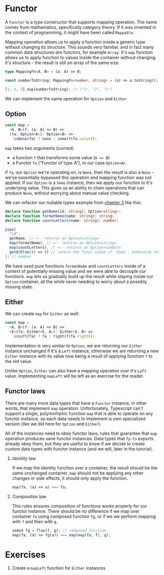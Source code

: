 # Functor

A `Functor` is a type constructor that supports mapping operation. The name comes from mathematics, specifically category theory. If it was invented in the context of programming, it might have been called `Mappable`.

Mapping operation allows us to apply a function inside a generic type without changing its structure. This sounds very familiar, and in fact many common data structures _are_ functors, for example `Array`. It's `map` function allows us to apply function to values inside the container without changing it's structure - the result is still an array of the same size.

```ts
type MappingFn<A, B> = (a: A) => B;

const numberToString: MappingFn<number, string> = (a) => a.toString();

[1, 2, 3].map(numberToString); // ["1", "2", "3"]
```

We can implement the same operation for `Option` and `Either`

## Option

```typescript
const map =
  <A, B>(f: (a: A) => B) =>
  (fa: Option<A>): Option<B> =>
    isNone(fa) ? none : some(f(fa.value));
```

`map` takes two arguments (curried)

- a function `f` that transforms some value (`A => B`)
- a Functor `fa` ("Functor of type A"), in our case `Option<A>`

if `fa`, our `Option` we're operating on, is `None`, then the result is also a `None` - we've essentially bypassed this operation and mapping function was not applied. If our `Option` is a `Some` instance, then we apply our function to it's underlying value. This gives us an ability to chain operations that can produce `None`, without worrying about manual value checking.

We can refactor our nullable types example from [chapter 3](chapter3.md#nullable-types) like this:

```typescript
declare function getName(id: string): Option<string>;
declare function formatName(name: string): string;
declare function countLetters(name: string): number;

pipe(
  "id",
  getName, // <-- returns an Option<string>
  map(formatName), // <-- returns an Option<string>
  map(countLetters), // <-- returns an Option<number>
  getOrElse(() => 0) // return the final value if `Some`, otherwise return 0
); // number
```

We have used pure functions `formatName` and `countLetters` inside of a context of potentially missing value and we were able to decouple our functions. `map` lets us gradually build up the result while staying inside our `Option` container, all the while never needing to worry about a possibly missing state.

## Either

We can create `map` for `Either` as well:

```ts
const map =
  <A, B>(f: (a: A) => B) =>
  <E>(fa: Either<E, A>): Either<E, B> =>
    isLeft(fa) ? fa : right(f(fa.right));
```

Implementation is very similar to `Option`, we are returning our `Either` instance unchanged if it's a `Left` instance, otherwise we are returning a new `Either` instance with its value now being a result of applying function `f` to the old value.

Unlike `Option`, `Either` can also have a mapping operation over it's `Left` value. Implementing `mapLeft` will be left as an exercise for the reader.

## Functor laws

There are many more data types that have a `Functor` instance, in other words, that implement `map` operation. Unfortunately, Typescript can't support a single, polymorhphic function `map` that is able to operate on any functor instance, so each data needs to implement is own specialized version (like we did here for `Option` and `Either`).

All of the instances need to obey functor laws, rules that guarantee that `map` operation produces sane functor instances. Data types that `fp-ts` exports already obey them, but they are useful to know if we decide to create custom data types with functor instance (and we will, later in the tutorial).

1. _Identity law_

   If we map the identity function over a container, the result should be the same unchanged container. `map` should not be applying any other changes or side effects, it should only apply the function.

   ```ts
   map(fa, (a) => a) === fa;
   ```

2. _Composition law_

   This rules ensures composition of functions works properly for our functor instance. There should be no difference if we map over container `fa` using composed function `fg`, or if we we perform mapping with `f` and then with `g`.

   ```ts
   const fg = flow(f, g); // composed function
   map(fa, (a) => fg(a)) === map(map(fa, f), g);
   ```

# Exercises

1. Create a `mapLeft` function for `Either` instances
